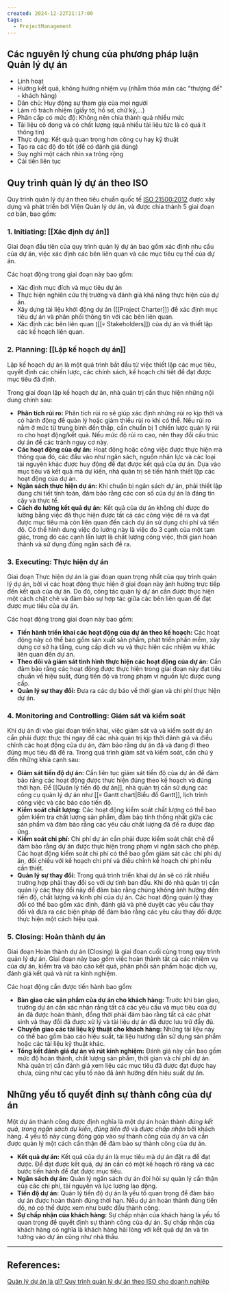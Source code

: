 ```yaml
---
created: 2024-12-22T21:17:00
tags:
  - ProjectManagement
---
```

## Các nguyên lý chung của phương pháp luận Quản lý dự án

- Linh hoạt
- Hướng kết quả, không hướng nhiệm vụ (nhằm thỏa mãn các "thượng đế" - khách hàng)
- Dân chủ: Huy động sự tham gia của mọi người 
- Làm rõ trách nhiệm (giấy tờ, hồ sơ, chữ ký,...)
- Phân cấp có mức độ: Không nên chia thành quá nhiều mức
- Tài liệu cô đọng và có chất lượng (quá nhiều tài liệu tức là có quá ít thông tin)
- Thực dụng: Kết quả quan trọng hơn công cụ hay kỹ thuật
- Tạo ra các độ đo tốt (để có đánh giá đúng)
- Suy nghĩ một cách nhìn xa trông rộng
- Cải tiến liên tục 

## Quy trình quản lý dự án theo ISO

Quy trình quản lý dự án theo tiêu chuẩn quốc tế [ISO 21500:2012](https://iso-cert.vn/tieu-chuan-chung-nhan-iso-21500-ve-quan-ly-du-an/) được xây dựng và phát triển bởi Viện Quản lý dự án, và được chia thành 5 giai đoạn cơ bản, bao gồm:

### 1. Initiating: [[Xác định dự án]]

Giai đoạn đầu tiên của quy trình quản lý dự án bao gồm xác định nhu cầu của dự án, việc xác định các bên liên quan và các mục tiêu cụ thể của dự án. 

Các hoạt động trong giai đoạn này bao gồm:
- Xác định mục đích và mục tiêu dự án
- Thực hiện nghiên cứu thị trường và đánh giá khả năng thực hiện của dự án.
- Xây dựng tài liệu khởi động dự án ([[Project Charter]]) để xác định mục tiêu dự án và phân phối thông tin với các bên liên quan.
- Xác định các bên liên quan ([[💀 Stakeholders]]) của dự án và thiết lập các kế hoạch liên quan.

### 2. Planning: [[Lập kế hoạch dự án]]

Lập kế hoạch dự án là một quá trình bắt đầu từ việc thiết lập các mục tiêu, quyết định các chiến lược, các chính sách, kế hoạch chi tiết để đạt được mục tiêu đã định. 

Trong giai đoạn lập kế hoạch dự án, nhà quản trị cần thực hiện những nội dung chính sau:
- **Phân tích rủi ro:** Phân tích rủi ro sẽ giúp xác định những rủi ro kịp thời và có hành động để quản lý hoặc giảm thiểu rủi ro khi có thể. Nếu rủi ro nằm ở mức từ trung bình đến thấp, cần chuẩn bị 1 chiến lược quản lý rủi ro cho hoạt động/kết quả. Nếu mức độ rủi ro cao, nên thay đổi cấu trúc dự án để các tránh nguy cơ này.
- **Các hoạt động của dự án:** Hoạt động hoặc công việc được thực hiện mà thông qua đó, các đầu vào như ngân sách, nguồn nhân lực và các loại tài nguyên khác được huy động để đạt được kết quả của dự án. Dựa vào mục tiêu và kết quả mà dự kiến, nhà quản trị sẽ tiến hành thiết lập các hoạt động của dự án.
- **Ngân sách thực hiện dự án:** Khi chuẩn bị ngân sách dự án, phải thiết lập đúng chi tiết tính toán, đảm bảo rằng các con số của dự án là đáng tin cậy và thực tế.
- **Cách đo lường kết quả dự án:** Kết quả của dự án không chỉ được đo lường bằng việc đã thực hiện được tất cả các công việc đề ra và đạt được mục tiêu mà còn liên quan đến cách dự án sử dụng chi phí và tiến độ. Có thể hình dung việc đo lường này là việc đo 3 cạnh của một tam giác, trong đó các cạnh lần lượt là chất lượng công việc, thời gian hoàn thành và sử dụng đúng ngân sách đề ra.

### 3. Executing: Thực hiện dự án 

Giai đoạn Thực hiện dự án là giai đoạn quan trọng nhất của quy trình quản lý dự án, bởi vì các hoạt động thực hiện ở giai đoạn này ảnh hưởng trực tiếp đến kết quả của dự án. Do đó, công tác quản lý dự án cần được thực hiện một cách chặt chẽ và đảm bảo sự hợp tác giữa các bên liên quan để đạt được mục tiêu của dự án.

Các hoạt động trong giai đoạn này bao gồm:
- **Tiến hành triển khai các hoạt động của dự án theo kế hoạch:** Các hoạt động này có thể bao gồm sản xuất sản phẩm, phát triển phần mềm, xây dựng cơ sở hạ tầng, cung cấp dịch vụ và thực hiện các nhiệm vụ khác liên quan đến dự án.
- **Theo dõi và giám sát tình hình thực hiện các hoạt động của dự án:** Cần đảm bảo rằng các hoạt động được thực hiện trong giai đoạn này đạt tiêu chuẩn về hiệu suất, đúng tiến độ và trong phạm vi nguồn lực được cung cấp.
- **Quản lý sự thay đổi:** Đưa ra các dự báo về thời gian và chi phí thực hiện dự án.

### 4. Monitoring and Controlling: Giám sát và kiểm soát

Khi dự án đi vào giai đoạn triển khai, việc giám sát và và kiểm soát dự án cần phải được thực thi ngay để các nhà quản trị kịp thời đánh giá và điều chỉnh các hoạt động của dự án, đảm bảo rằng dự án đã và đang đi theo đúng mục tiêu đã đề ra. Trong quá trình giám sát và kiểm soát, cần chú ý đến những khía cạnh sau:

- **Giám sát tiến độ dự án:** Cần liên tục giám sát tiến độ của dự án để đảm bảo rằng các hoạt động được thực hiện đúng theo kế hoạch và đúng thời hạn. Để [[Quản lý tiến độ dự án]], nhà quản trị cần sử dụng các công cụ quản lý dự án như [[💀 Gantt chart|Biểu đồ Gantt]], lịch trình công việc và các báo cáo tiến độ.
- **Kiểm soát chất lượng:** Các hoạt động kiểm soát chất lượng có thể bao gồm kiểm tra chất lượng sản phẩm, đảm bảo tính thống nhất giữa các sản phẩm và đảm bảo rằng các yêu cầu chất lượng đã đề ra được đáp ứng.
- **Kiểm soát chi phí:** Chi phí dự án cần phải được kiểm soát chặt chẽ để đảm bảo rằng dự án được thực hiện trong phạm vi ngân sách cho phép. Các hoạt động kiểm soát chi phí có thể bao gồm giám sát các chi phí dự án, đối chiếu với kế hoạch chi phí và điều chỉnh kế hoạch chi phí nếu cần thiết.
- **Quản lý sự thay đổi:** Trong quá trình triển khai dự án sẽ có rất nhiều trường hợp phải thay đổi so với dự tính ban đầu. Khi đó nhà quản trị cần quản lý các thay đổi này để đảm bảo rằng chúng không ảnh hưởng đến tiến độ, chất lượng và kinh phí của dự án. Các hoạt động quản lý thay đổi có thể bao gồm xác định, đánh giá và phê duyệt các yêu cầu thay đổi và đưa ra các biện pháp để đảm bảo rằng các yêu cầu thay đổi được thực hiện một cách hiệu quả.

### 5. Closing: Hoàn thành dự án

Giai đoạn Hoàn thành dự án (Closing) là giai đoạn cuối cùng trong quy trình quản lý dự án. Giai đoạn này bao gồm việc hoàn thành tất cả các nhiệm vụ của dự án, kiểm tra và báo cáo kết quả, phân phối sản phẩm hoặc dịch vụ, đánh giá kết quả và rút ra kinh nghiệm.

Các hoạt động cần được tiến hành bao gồm:
- **Bàn giao các sản phẩm của dự án cho khách hàng:** Trước khi bàn giao, trưởng dự án cần xác nhận rằng tất cả các yêu cầu và mục tiêu của dự án đã được hoàn thành, đồng thời phải đảm bảo rằng tất cả các phát sinh và thay đổi đã được xử lý và tài liệu dự án đã được lưu trữ đầy đủ.
- **Chuyển giao các tài liệu kỹ thuật cho khách hàng:** Những tài liệu này có thể bao gồm báo cáo hiệu suất, tài liệu hướng dẫn sử dụng sản phẩm hoặc các tài liệu kỹ thuật khác.
- **Tổng kết đánh giá dự án và rút kinh nghiệm:** Đánh giá này cần bao gồm mức độ hoàn thành, chất lượng sản phẩm, thời gian và chi phí dự án. Nhà quản trị cần đánh giá xem liệu các mục tiêu đã được đạt được hay chưa, cũng như các yếu tố nào đã ảnh hưởng đến hiệu suất dự án.

## Những yếu tố quyết định sự thành công của dự án

Một dự án thành công được định nghĩa là một dự án hoàn thành *đúng kết quả*, *trong ngân sách dự kiến*, *đúng tiến độ* và *được chấp nhận* bởi khách hàng. 4 yếu tố này cùng đóng góp vào sự thành công của dự án và cần được quản lý một cách cẩn thận để đảm bảo sự thành công của dự án.

- **Kết quả dự án:** Kết quả của dự án là mục tiêu mà dự án đặt ra để đạt được. Để đạt được kết quả, dự án cần có một kế hoạch rõ ràng và các bước tiến hành để đạt được mục tiêu.
- **Ngân sách dự án:** Quản lý ngân sách dự án đòi hỏi sự quản lý cẩn thận của các chi phí, tài nguyên và lực lượng lao động.
- **Tiến độ dự án:** Quản lý tiến độ dự án là yếu tố quan trọng để đảm bảo dự án được hoàn thành đúng thời hạn. Nếu dự án hoàn thành đúng tiến độ, nó có thể được xem như bước đầu thành công.
- **Sự chấp nhận của khách hàng:** Sự chấp nhận của khách hàng là yếu tố quan trọng để quyết định sự thành công của dự án. Sự chấp nhận của khách hàng có nghĩa là khách hàng hài lòng với kết quả dự án và tin tưởng vào dự án cũng như nhà thầu.

---
## References:

[Quản lý dự án là gì? Quy trình quản lý dự án theo ISO cho doanh nghiệp](https://1office.vn/quy-trinh-quan-ly-du-an)
